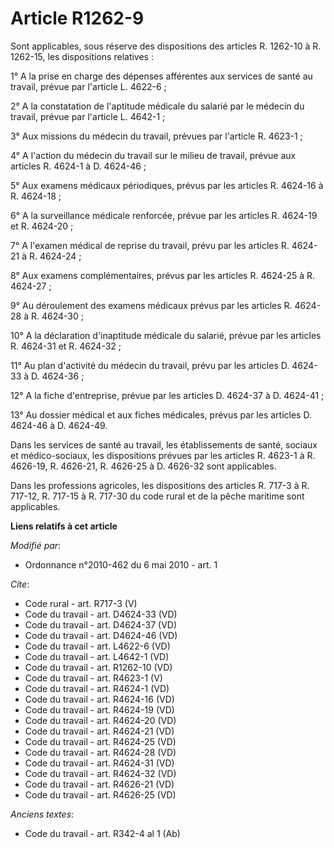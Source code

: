 # Article R1262-9

Sont applicables, sous réserve des dispositions des articles R. 1262-10 à R. 1262-15, les dispositions relatives : 

1° A la prise en charge des dépenses afférentes aux services de santé au travail, prévue par l'article L. 4622-6 ; 

2° A la constatation de l'aptitude médicale du salarié par le médecin du travail, prévue par l'article L. 4642-1 ; 

3° Aux missions du médecin du travail, prévues par l'article R. 4623-1 ; 

4° A l'action du médecin du travail sur le milieu de travail, prévue aux articles R. 4624-1 à D. 4624-46 ; 

5° Aux examens médicaux périodiques, prévus par les articles R. 4624-16 à R. 4624-18 ; 

6° A la surveillance médicale renforcée, prévue par les articles R. 4624-19 et R. 4624-20 ; 

7° A l'examen médical de reprise du travail, prévu par les articles R. 4624-21 à R. 4624-24 ; 

8° Aux examens complémentaires, prévus par les articles R. 4624-25 à R. 4624-27 ; 

9° Au déroulement des examens médicaux prévus par les articles R. 4624-28 à R. 4624-30 ; 

10° A la déclaration d'inaptitude médicale du salarié, prévue par les articles R. 4624-31 et R. 4624-32 ; 

11° Au plan d'activité du médecin du travail, prévu par les articles D. 4624-33 à D. 4624-36 ; 

12° A la fiche d'entreprise, prévue par les articles D. 4624-37 à D. 4624-41 ; 

13° Au dossier médical et aux fiches médicales, prévus par les articles D. 4624-46 à D. 4624-49. 

Dans les services de santé au travail, les établissements de santé, sociaux et médico-sociaux, les dispositions prévues par
les articles R. 4623-1 à R. 4626-19, R. 4626-21, R. 4626-25 à D. 4626-32 sont applicables. 

Dans les professions agricoles, les dispositions des articles R. 717-3 à R. 717-12, R. 717-15 à R. 717-30 du code rural et de
la pêche maritime sont applicables.

**Liens relatifs à cet article**

_Modifié par_:

  - Ordonnance n°2010-462 du 6 mai 2010 - art. 1

_Cite_:

  - Code rural - art. R717-3 (V)
  - Code du travail - art. D4624-33 (VD)
  - Code du travail - art. D4624-37 (VD)
  - Code du travail - art. D4624-46 (VD)
  - Code du travail - art. L4622-6 (VD)
  - Code du travail - art. L4642-1 (VD)
  - Code du travail - art. R1262-10 (VD)
  - Code du travail - art. R4623-1 (V)
  - Code du travail - art. R4624-1 (VD)
  - Code du travail - art. R4624-16 (VD)
  - Code du travail - art. R4624-19 (VD)
  - Code du travail - art. R4624-20 (VD)
  - Code du travail - art. R4624-21 (VD)
  - Code du travail - art. R4624-25 (VD)
  - Code du travail - art. R4624-28 (VD)
  - Code du travail - art. R4624-31 (VD)
  - Code du travail - art. R4624-32 (VD)
  - Code du travail - art. R4626-21 (VD)
  - Code du travail - art. R4626-25 (VD)

_Anciens textes_:

  - Code du travail - art. R342-4 al 1 (Ab)
